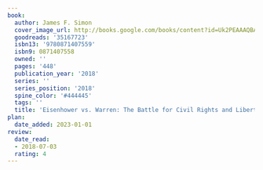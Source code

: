 ```yaml
---
book:
  author: James F. Simon
  cover_image_url: http://books.google.com/books/content?id=Uk2PEAAAQBAJ&printsec=frontcover&img=1&zoom=1&source=gbs_api
  goodreads: '35167723'
  isbn13: '9780871407559'
  isbn9: 0871407558
  owned: ''
  pages: '448'
  publication_year: '2018'
  series: ''
  series_position: '2018'
  spine_color: '#444445'
  tags: ''
  title: 'Eisenhower vs. Warren: The Battle for Civil Rights and Liberties'
plan:
  date_added: 2023-01-01
review:
  date_read:
  - 2018-07-03
  rating: 4
---
```

